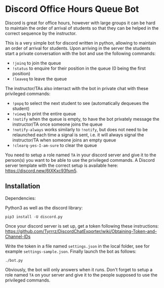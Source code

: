 # Discord Office Hours Queue Bot

Discord is great for office hours, however with large groups it can be hard to
maintain the order of arrival of students so that they can be helped in the
correct sequence by the instructor.

This is a very simple bot for discord written in python, allowing to maintain
an order of arrival for students. Upon arriving in the server the students start
a private conversation with the bot and use the following commands:

- `!joinq` to join the queue
- `!status` to enquire for their position in the queue (0 being the first
  position)
- `!leaveq` to leave the queue

The instructor/TAs also interract with the bot in private chat with these
privileged commands:

- `!popq` to select the next student to see (automatically dequeues the
  student)
- `!viewq` to print the entire queue
- `!notify` when the queue is empty, to have the bot privately message the
  instructor/TA once someone joins the queue
- `!notify-always` works similarly to `!notify`, but does not need to be
  relaunched each time a signal is sent, i.e. it will always signal the
  instructor/TA when someone joins an empty queue
- `!clearq-yes-I-am-sure` to clear the queue

You need to setup a role named `TA` in your discord server and give it to the
person(s) you want to be able to use the privileged commands. A Discord server
template with the correct setup is available here:
https://discord.new/6tXKxc93fsm5.

## Installation

Dependencies:

Python3 as well as the discord library:
```shell
pip3 install -U discord.py
```

Once your discord server is set up, get a token following these instructions:
https://github.com/Tyrrrz/DiscordChatExporter/wiki/Obtaining-Token-and-Channel-IDs

Write the token in a file named `settings.json` in the local folder, see for
example `settings-sample.json`. Finally launch the bot as follows:

```shell
./bot.py
```

Obviously, the bot will only answers when it runs. Don't forget to setup a role
named `TA` on your server and give it to the people supposed to use the
privileged commands.


